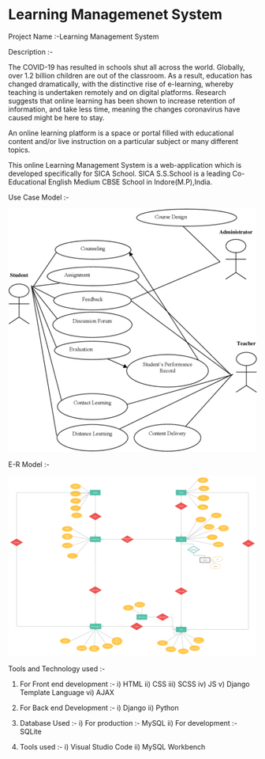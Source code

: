 # Learning Managemenet System

Project Name :-Learning Management System

Description :-


The COVID-19 has resulted in schools shut all across the world. Globally, over 1.2 billion children are out of the classroom.
As a result, education has changed dramatically, with the distinctive rise of e-learning, whereby teaching is undertaken remotely and on digital platforms.
Research suggests that online learning has been shown to increase retention of information, and take less time, meaning the changes coronavirus have caused might be here to stay.


An online learning platform is a space or portal filled with educational content and/or live instruction on a particular subject or many different topics.

This online Learning Management System is a web-application which is developed specifically for SICA School. SICA S.S.School is a leading Co-Educational English Medium CBSE School in Indore(M.P),India.


Use Case Model :-


![](/imagesofproject/3-Figure1-1.png)

E-R Model :- 


![](/imagesofproject/DataModelforLMS.png)

Tools and Technology used :- 

1) For Front end development :-
  i)   HTML
  ii)  CSS
  iii) SCSS
  iv)  JS
  v)   Django Template Language
  vi)  AJAX
  
2) For Back end Development :-
  i)   Django
  ii)  Python
  
3) Database Used :-
  i)  For production :-  MySQL
  ii) For development :- SQLite
  
4) Tools used :-
  i)  Visual Studio Code
  ii) MySQL Workbench
